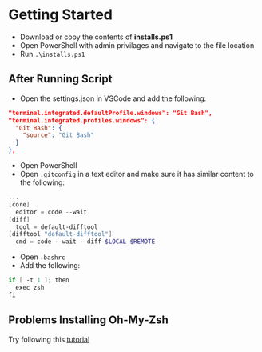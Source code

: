 # Getting Started

- Download or copy the contents of **installs.ps1**
- Open PowerShell with admin privilages and navigate to the file location
- Run `.\installs.ps1`

## After Running Script
- Open the settings.json in VSCode and add the following:
```json
"terminal.integrated.defaultProfile.windows": "Git Bash",
"terminal.integrated.profiles.windows": {
  "Git Bash": {
    "source": "Git Bash"
  }
},
```
- Open PowerShell
- Open `.gitconfig` in a text editor and make sure it has similar content to the following:
```ps1
...
[core]
  editor = code --wait
[diff] 
  tool = default-difftool 
[difftool "default-difftool"] 
  cmd = code --wait --diff $LOCAL $REMOTE
```
- Open `.bashrc`
- Add the following:
```ps1
if [ -t 1 ]; then
  exec zsh
fi
```

## Problems Installing Oh-My-Zsh
Try following this [tutorial](https://gist.github.com/fworks/af4c896c9de47d827d4caa6fd7154b6b?permalink_comment_id=3804105)
